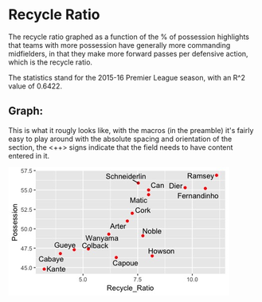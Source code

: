 # Recycle Ratio

The recycle ratio graphed as a function of the % of possession highlights that teams with more possession have generally more commanding midfielders, in that they make more forward passes per defensive action, which is the recycle ratio.

The statistics stand for the 2015-16 Premier League season, with an R^2 value of 0.6422.

## Graph:

This is what it rougly looks like, with the macros (in the preamble) it's fairly easy to play around with the absolute spacing and orientation of the section, the <++> signs indicate that the field needs to have content entered in it.

![alt text](https://github.com/Yatin-Kapur/recycle-ratio/blob/master/rr.jpeg "Points Plotted for Key Midfielders in Premier Leagues")
